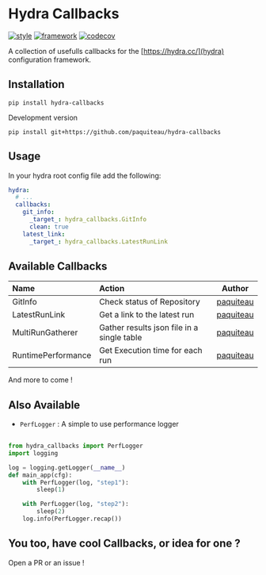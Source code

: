 # Hydra Callbacks 


[![style](https://img.shields.io/badge/style-black-black)](https://github.com/psf/black)
[![framework](https://img.shields.io/badge/framework-hydra-blue)](https://hydra.cc)
[![codecov](https://codecov.io/gh/paquiteau/hydra-callbacks/branch/master/graph/badge.svg?token=NEV7SY24YB)](https://codecov.io/gh/paquiteau/hydra-callbacks)

A collection of usefulls callbacks for the [https://hydra.cc/](hydra) configuration framework.


## Installation 
``` shell 
pip install hydra-callbacks
```

Development version 
``` shell
pip install git+https://github.com/paquiteau/hydra-callbacks
```

## Usage 

In your hydra root config file add the following: 

``` yaml
hydra: 
  # ... 
  callbacks: 
    git_info:
      _target_: hydra_callbacks.GitInfo 
      clean: true
    latest_link:
      _target_: hydra_callbacks.LatestRunLink
```


## Available Callbacks 

| Name               | Action                                     | Author                                    |
|:-------------------|:-------------------------------------------|-------------------------------------------|
| GitInfo            | Check status of Repository                 | [paquiteau](https://github.com/paquiteau) |
| LatestRunLink      | Get a link to the latest run               | [paquiteau](https://github.com/paquiteau) |
| MultiRunGatherer   | Gather results json file in a single table | [paquiteau](https://github.com/paquiteau) |
| RuntimePerformance | Get Execution time for each run            | [paquiteau](https://github.com/paquiteau) |

And more to come ! 

## Also Available 
  
  - `PerfLogger` : A simple to use performance logger
  
```python
  
from hydra_callbacks import PerfLogger 
import logging

log = logging.getLogger(__name__)
def main_app(cfg):
    with PerfLogger(log, "step1"):
        sleep(1)

    with PerfLogger(log, "step2"):
        sleep(2)
    log.info(PerfLogger.recap())

```

## You too, have cool Callbacks, or idea for one ? 

Open a PR or an issue !

